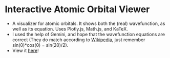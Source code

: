 # Interactive Atomic Orbital Viewer

- A visualizer for atomic orbitals. It shows both the (real) wavefunction, as well as its equation. Uses Plotly.js, Math.js, and KaTeX.
- I used the help of Gemini, and hope that the wavefunction equations are correct (They do match according to [Wikipedia](https://en.wikipedia.org/wiki/Table_of_spherical_harmonics#Real_spherical_harmonics), just remember sin(θ)*cos(θ) = sin(2θ)/2).
- View it [here](https://raw.githack.com/ShubhamSinghCodes/WaveFuncViz/main/index.html)!
